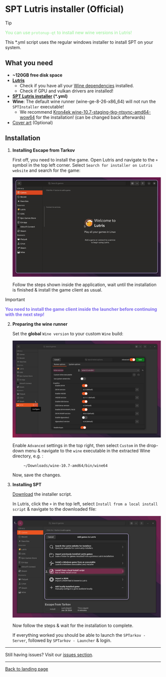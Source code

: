 
# SPT Lutris installer (Official)

> [!TIP]
> <span style="color:lightgreen">You can use `protonup-qt` to install new wine versions in Lutris!</span>

This *.yml script uses the regular windows installer to install SPT on your system.

## What you need

- **~120GB free disk space**
- **[Lutris](https://lutris.net/downloads)**
    - Check if you have all your [Wine dependencies](https://github.com/lutris/docs/blob/master/WineDependencies.md) installed.
    - Check if GPU and vulkan drivers are installed!
- **[SPT Lutris installer](../../installers/lutris-installer-official.yml) (*.yml)**
- **Wine**: The default wine runner (wine-ge-8-26-x86_64) will not run the `SPTInstaller` executable!
    - We recommend [Kron4ek wine-10.7-staging-tkg-ntsync-amd64-wow64](https://github.com/Kron4ek/Wine-Builds/releases/tag/10.7) for the installation! (can be changed back afterwards)
- [Cover art](../../docs/lutris/cover_art.md) (Optional)


## Installation

1. **Installing Escape from Tarkov**

    First off, you need to install the game. Open Lutris and navigate to the `+` symbol in the top left corner. Select `Search for installer on Lutris website` and search for the game:

    <img src="../../media/lutris/tarkov.gif" width="580">

    Follow the steps shown inside the application, wait until the installation is finished & install the game client as usual.

> [!IMPORTANT]
> <span style="color:mediumslateblue">**You need to install the game client inside the launcher before continuing with the next step!**


2. **Preparing the wine runner**


    Set the **global** `Wine version` to your custom `Wine` build:

    <img src="../../media/lutris/wine.jpg" alt="drawing" width="580"/>

    Enable `Advanced` settings in the top right, then select `Custom` in the drop-down menu & navigate to the `wine` executable in the extracted Wine directory, e.g. :
    
            ~/Downloads/wine-10.7-amd64/bin/wine64

    Now, save the changes.


3. **Installing SPT**

    [Download](../../installers/lutris-installer-official.yml) the installer script.

    In Lutris, click the `+` in the top left, select `Install from a local install script` & navigate to the downloaded file:

    <img src="../../media/lutris/install_script.jpg" alt="drawing" width="580"/>

    Now follow the steps & wait for the installation to complete.

    If everything worked you should be able to launch the `SPTarkov - Server`, followed by `SPTarkov - Launcher` & login.

***
Still having issues? Visit our [issues section](../../docs/issues.md).

***
[Back to landing page](../../README.md)